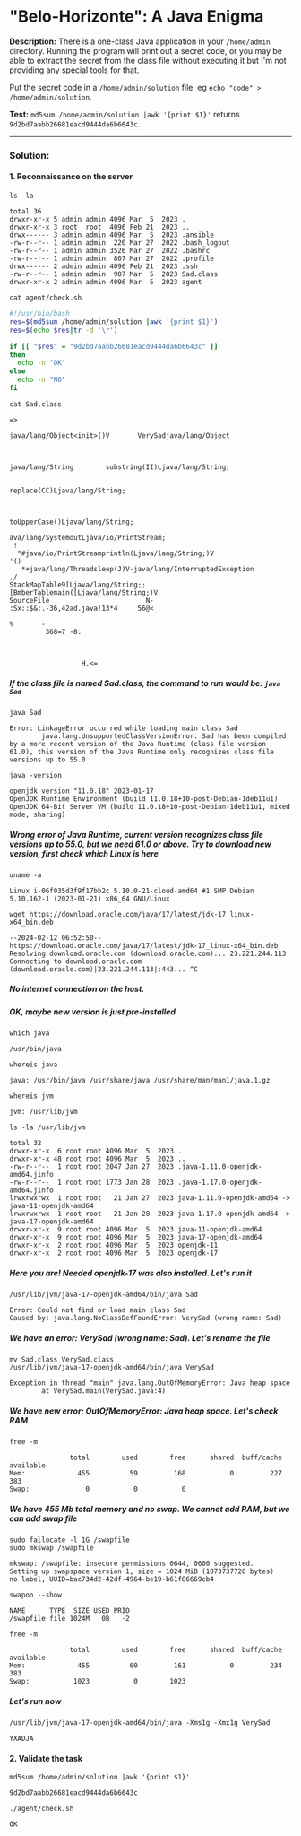 # "Belo-Horizonte": A Java Enigma

**Description:** There is a one-class Java application in your `/home/admin` directory. Running the program will print out a secret code, or you may be able to extract the secret from the class file without executing it but I'm not providing any special tools for that.  

Put the secret code in a `/home/admin/solution` file, eg `echo "code" > /home/admin/solution`.  

**Test:** `md5sum /home/admin/solution |awk '{print $1}'` returns `9d2bd7aabb26681eacd9444da6b6643c`.  


---

### Solution:
#### 1. Reconnaissance on the server
`ls -la`  
```console
total 36
drwxr-xr-x 5 admin admin 4096 Mar  5  2023 .
drwxr-xr-x 3 root  root  4096 Feb 21  2023 ..
drwx------ 3 admin admin 4096 Mar  5  2023 .ansible
-rw-r--r-- 1 admin admin  220 Mar 27  2022 .bash_logout
-rw-r--r-- 1 admin admin 3526 Mar 27  2022 .bashrc
-rw-r--r-- 1 admin admin  807 Mar 27  2022 .profile
drwx------ 2 admin admin 4096 Feb 21  2023 .ssh
-rw-r--r-- 1 admin admin  907 Mar  5  2023 Sad.class
drwxr-xr-x 2 admin admin 4096 Mar  5  2023 agent
```

`cat agent/check.sh`  
```bash
#!/usr/bin/bash
res=$(md5sum /home/admin/solution |awk '{print $1}')
res=$(echo $res|tr -d '\r')

if [[ "$res" = "9d2bd7aabb26681eacd9444da6b6643c" ]]
then
  echo -n "OK"
else
  echo -n "NO"
fi
```

`cat Sad.class`  
```console
=>

java/lang/Object<init>()V       VerySadjava/lang/Object



java/lang/String        substring(II)Ljava/lang/String;


replace(CC)Ljava/lang/String;



toUpperCase()Ljava/lang/String;
                                ava/lang/SystemoutLjava/io/PrintStream;
 !
  "#java/io/PrintStreamprintln(Ljava/lang/String;)V
'()
   *+java/lang/Threadsleep(J)V-java/lang/InterruptedException
,/
StackMapTable9[Ljava/lang/String;;[BmberTablemain([Ljava/lang/String;)V
SourceFile                        N-
:Sx::$&:.-36,42ad.java!13*4     56@<

%       -
         368=7 -8:



                  H,<=
```
##### If the class file is named Sad.class, the command to run would be: `java Sad`

`java Sad`  
```console
Error: LinkageError occurred while loading main class Sad
        java.lang.UnsupportedClassVersionError: Sad has been compiled by a more recent version of the Java Runtime (class file version 61.0), this version of the Java Runtime only recognizes class file versions up to 55.0
```

`java -version`  
```console
openjdk version "11.0.18" 2023-01-17
OpenJDK Runtime Environment (build 11.0.18+10-post-Debian-1deb11u1)
OpenJDK 64-Bit Server VM (build 11.0.18+10-post-Debian-1deb11u1, mixed mode, sharing)
```
##### Wrong error of Java Runtime, current version recognizes class file versions up to 55.0, but we need 61.0 or above. Try to download new version, first check which Linux is here

`uname -a`  
```console
Linux i-06f035d3f9f17bb2c 5.10.0-21-cloud-amd64 #1 SMP Debian 5.10.162-1 (2023-01-21) x86_64 GNU/Linux
```

`wget https://download.oracle.com/java/17/latest/jdk-17_linux-x64_bin.deb`  
```console
--2024-02-12 06:52:50--  https://download.oracle.com/java/17/latest/jdk-17_linux-x64_bin.deb
Resolving download.oracle.com (download.oracle.com)... 23.221.244.113
Connecting to download.oracle.com (download.oracle.com)|23.221.244.113|:443... ^C
```
##### No internet connection on the host. 
##### OK, maybe new version is just pre-installed

`which java`  
```console
/usr/bin/java
```

`whereis java`  
```console
java: /usr/bin/java /usr/share/java /usr/share/man/man1/java.1.gz
```

`whereis jvm`  
```console
jvm: /usr/lib/jvm
```

`ls -la /usr/lib/jvm`  
```console
total 32
drwxr-xr-x  6 root root 4096 Mar  5  2023 .
drwxr-xr-x 48 root root 4096 Mar  5  2023 ..
-rw-r--r--  1 root root 2047 Jan 27  2023 .java-1.11.0-openjdk-amd64.jinfo
-rw-r--r--  1 root root 1773 Jan 28  2023 .java-1.17.0-openjdk-amd64.jinfo
lrwxrwxrwx  1 root root   21 Jan 27  2023 java-1.11.0-openjdk-amd64 -> java-11-openjdk-amd64
lrwxrwxrwx  1 root root   21 Jan 28  2023 java-1.17.0-openjdk-amd64 -> java-17-openjdk-amd64
drwxr-xr-x  9 root root 4096 Mar  5  2023 java-11-openjdk-amd64
drwxr-xr-x  9 root root 4096 Mar  5  2023 java-17-openjdk-amd64
drwxr-xr-x  2 root root 4096 Mar  5  2023 openjdk-11
drwxr-xr-x  2 root root 4096 Mar  5  2023 openjdk-17
```
##### Here you are! Needed openjdk-17 was also installed. Let's run it

`/usr/lib/jvm/java-17-openjdk-amd64/bin/java Sad`  
```console
Error: Could not find or load main class Sad
Caused by: java.lang.NoClassDefFoundError: VerySad (wrong name: Sad)
```
##### We have an error: VerySad (wrong name: Sad). Let's rename the file

`mv Sad.class VerySad.class`  
`/usr/lib/jvm/java-17-openjdk-amd64/bin/java VerySad`  
```console
Exception in thread "main" java.lang.OutOfMemoryError: Java heap space
        at VerySad.main(VerySad.java:4)
```
##### We have new error: OutOfMemoryError: Java heap space. Let's check RAM

`free -m`  
```console
               total        used        free      shared  buff/cache   available
Mem:             455          59         168           0         227         383
Swap:              0           0           0
```
##### We have 455 Mb total memory and no swap. We cannot add RAM, but we can add swap file

`sudo fallocate -l 1G /swapfile`  
`sudo mkswap /swapfile`  
```console
mkswap: /swapfile: insecure permissions 0644, 0600 suggested.
Setting up swapspace version 1, size = 1024 MiB (1073737728 bytes)
no label, UUID=bac734d2-42df-4964-be19-b61f86669cb4
```

`swapon --show`  
```console
NAME      TYPE  SIZE USED PRIO
/swapfile file 1024M   0B   -2
```

`free -m`  
```console
               total        used        free      shared  buff/cache   available
Mem:             455          60         161           0         234         383
Swap:           1023           0        1023
```
##### Let's run now

`/usr/lib/jvm/java-17-openjdk-amd64/bin/java -Xms1g -Xmx1g VerySad`  
```console
YXADJA
```


#### 2. Validate the task
`md5sum /home/admin/solution |awk '{print $1}'`  
```console
9d2bd7aabb26681eacd9444da6b6643c
```

`./agent/check.sh`  
```console
OK
```
